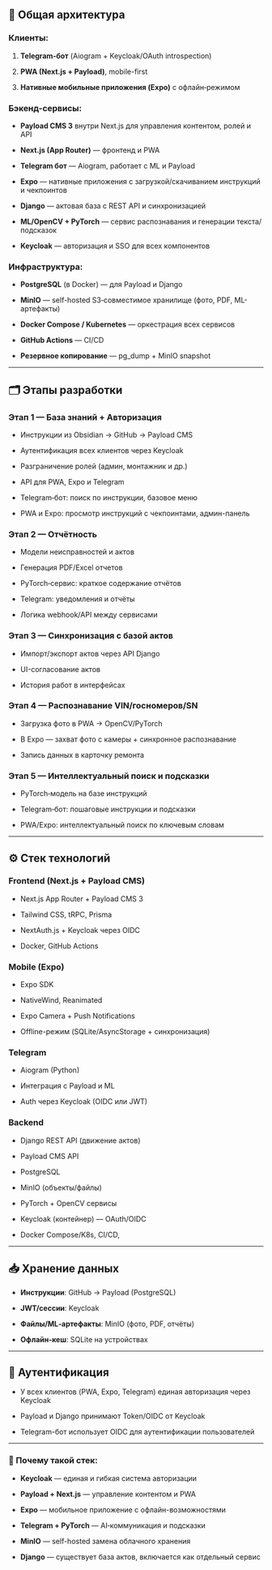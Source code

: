 ## 📌 Общая архитектура

### Клиенты:

1. **Telegram‑бот** (Aiogram + Keycloak/OAuth introspection)
    
2. **PWA (Next.js + Payload)**, mobile-first
    
3. **Нативные мобильные приложения (Expo)** с офлайн‑режимом
    

### Бэкенд-сервисы:

- **Payload CMS 3** внутри Next.js для управления контентом, ролей и API
    
- **Next.js (App Router)** — фронтенд и PWA
    
- **Telegram бот** — Aiogram, работает с ML и Payload
    
- **Expo** — нативные приложения с загрузкой/скачиванием инструкций и чекпоинтов
    
- **Django** — актовая база с REST API и синхронизацией
    
- **ML/OpenCV + PyTorch** — сервис распознавания и генерации текста/подсказок
    
- **Keycloak** — авторизация и SSO для всех компонентов
    

### Инфраструктура:

- **PostgreSQL** (в Docker) — для Payload и Django
    
- **MinIO** — self-hosted S3‑совместимое хранилище (фото, PDF, ML-артефакты)
    
- **Docker Compose / Kubernetes** — оркестрация всех сервисов
    
- **GitHub Actions** — CI/CD
    
- **Резервное копирование** — pg_dump + MinIO snapshot
    

---

## 🗂 Этапы разработки

### Этап 1 — База знаний + Авторизация

- Инструкции из Obsidian → GitHub → Payload CMS
    
- Аутентификация всех клиентов через Keycloak
    
- Разграничение ролей (админ, монтажник и др.)
    
- API для PWA, Expo и Telegram
    
- Telegram‑бот: поиск по инструкции, базовое меню
    
- PWA и Expo: просмотр инструкций с чекпоинтами, админ-панель
    

### Этап 2 — Отчётность

- Модели неисправностей и актов
    
- Генерация PDF/Excel отчетов
    
- PyTorch‑сервис: краткое содержание отчётов
    
- Telegram: уведомления и отчёты
    
- Логика webhook/API между сервисами
    

### Этап 3 — Синхронизация с базой актов

- Импорт/экспорт актов через API Django
    
- UI-согласование актов
    
- История работ в интерфейсах
    

### Этап 4 — Распознавание VIN/госномеров/SN

- Загрузка фото в PWA → OpenCV/PyTorch
    
- В Expo — захват фото с камеры + синхронное распознавание
    
- Запись данных в карточку ремонта
    

### Этап 5 — Интеллектуальный поиск и подсказки

- PyTorch‑модель на базе инструкций
    
- Telegram‑бот: пошаговые инструкции и подсказки
    
- PWA/Expo: интеллектуальный поиск по ключевым словам
    

---

## ⚙️ Стек технологий

### Frontend (Next.js + Payload CMS)

- Next.js App Router + Payload CMS 3
    
- Tailwind CSS, tRPC, Prisma
    
- NextAuth.js + Keycloak через OIDC
    
- Docker, GitHub Actions
    

### Mobile (Expo)

- Expo SDK
    
- NativeWind, Reanimated
    
- Expo Camera + Push Notifications
    
- Offline-режим (SQLite/AsyncStorage + синхронизация)
    

### Telegram

- Aiogram (Python)
    
- Интеграция с Payload и ML
    
- Auth через Keycloak (OIDC или JWT)
    

### Backend

- Django REST API (движение актов)
    
- Payload CMS API
    
- PostgreSQL
    
- MinIO (объекты/файлы)
    
- PyTorch + OpenCV сервисы
    
- Keycloak (контейнер) — OAuth/OIDC
    
- Docker Compose/K8s, CI/CD,
    

---

## 📥 Хранение данных

- **Инструкции**: GitHub → Payload (PostgreSQL)
    
- **JWT/сессии**: Keycloak
    
- **Файлы/ML‑артефакты**: MinIO (фото, PDF, отчёты)
    
- **Офлайн-кеш**: SQLite на устройствах
    

---

## 🔐 Аутентификация

- У всех клиентов (PWA, Expo, Telegram) единая авторизация через Keycloak
    
- Payload и Django принимают Token/OIDC от Keycloak
    
- Telegram-бот использует OIDC для аутентификации пользователей
    


---

### 🎯 Почему такой стек:

- **Keycloak** — единая и гибкая система авторизации
    
- **Payload + Next.js** — управление контентом и PWA
    
- **Expo** — мобильное приложение с офлайн-возможностями
    
- **Telegram + PyTorch** — AI‑коммуникация и подсказки
    
- **MinIO** — self-hosted замена облачного хранения
    
- **Django** — существует база актов, включается как отдельный сервис
    
